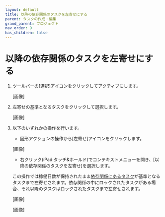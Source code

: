 ```yaml
---
layout: default
title: 以降の依存関係のタスクを左寄せにする
parent: タスクの作成・編集
grand_parent: プロジェクト
nav_order: 9
has_children: false
---
```


# 以降の依存関係のタスクを左寄せにする

1. ツールバーの[選択]アイコンをクリックしてアクティブにします。

    [画像]
    
2. 左寄せの基準となるタスクをクリックして選択します。

    [画像]

3. 以下のいずれかの操作を行います。
    - 図形アクションの操作から[左寄せ]アイコンをクリックします。
        
    [画像]

    - 右クリック(iPad:タッチ&ホールド)でコンテキストメニューを開き、[以降の依存関係のタスクを左寄せ]を選択します。
    
    この操作では稼働日数が保持されたまま[依存関係にあるタスク](https://www.notion.so/3b901593bb2d4e3ebc768daf6f246fe8?pvs=21)が基準となるタスクまで左寄せされます。依存関係の中にロックされたタスクがある場合、それ以降のタスクはロックされたタスクまで左寄せされます。
    
    [画像]

    [画像]